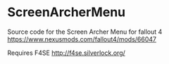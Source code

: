 # ScreenArcherMenu

Source code for the Screen Archer Menu for fallout 4 https://www.nexusmods.com/fallout4/mods/66047

Requires F4SE http://f4se.silverlock.org/
